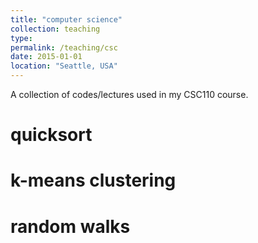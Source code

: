 ```yaml
---
title: "computer science"
collection: teaching
type:
permalink: /teaching/csc
date: 2015-01-01
location: "Seattle, USA"
---
```


A collection of codes/lectures used in my CSC110 course.

quicksort
======

k-means clustering
======

random walks
======
